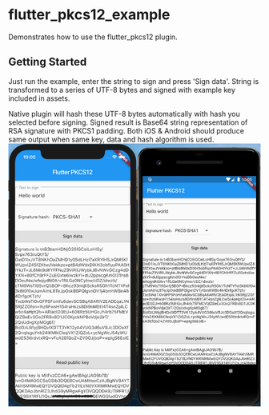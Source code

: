 # flutter_pkcs12_example

Demonstrates how to use the flutter_pkcs12 plugin.

## Getting Started

Just run the example, enter the string to sign and press 'Sign data'.
String is transformed to a series of UTF-8 bytes and signed with example key included in assets.

Native plugin will hash these UTF-8 bytes automatically with hash you selected before signing.
Signed result is Base64 string representation of RSA signature with PKCS1 padding.
Both iOS & Android should produce same output when same key, data and hash algorithm is used.
![Example app](example.png)